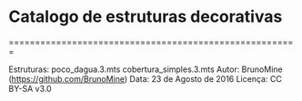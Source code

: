 # Catalogo de estruturas decorativas

=======================================================

Estruturas:
	poco_dagua.3.mts
	cobertura_simples.3.mts
Autor: BrunoMine (https://github.com/BrunoMine)
Data: 23 de Agosto de 2016
Licença: CC BY-SA v3.0
